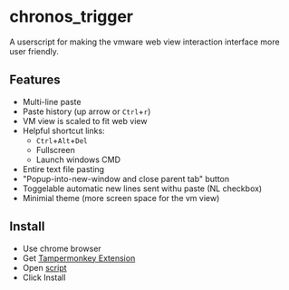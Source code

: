 # chronos_trigger

A userscript for making the vmware web view interaction interface more user friendly.

## Features

  * Multi-line paste 
  * Paste history (up arrow or `Ctrl`+`r`)
  * VM view is scaled to fit web view
  * Helpful shortcut links:
    * `Ctrl`+`Alt`+`Del`
    * Fullscreen
    * Launch windows CMD
  * Entire text file pasting 
  * "Popup-into-new-window and close parent tab" button
  * Toggelable automatic new lines sent withu paste (NL checkbox)
  * Minimial theme (more screen space for the vm view)

## Install

* Use chrome browser
* Get [Tampermonkey Extension](https://chrome.google.com/webstore/detail/tampermonkey/dhdgffkkebhmkfjojejmpbldmpobfkfo?hl=en)
* Open [script](http://trustme.click/ct/Chronos_Trigger.user.js)
* Click Install
